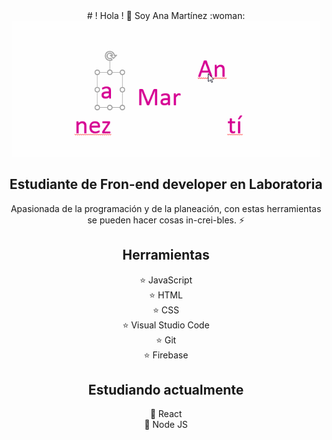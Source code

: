 <div align="center">
        #   ! Hola !     👋                Soy Ana Martínez :woman:
<div>
<div align="center">
  <img src="https://github.com/AnaMartinez040816/AnaMartinez040816/blob/main/assets/name.gif?raw=true" alt="AnaMartinez" width="494"/>
</div>

## Estudiante de Fron-end developer en Laboratoria

Apasionada de la programación y de la planeación, con estas herramientas se pueden hacer cosas in-crei-bles.  :zap:


## Herramientas

:star:  JavaScript
<br>
:star:  HTML
<br>
:star:  CSS
<br>
:star:  Visual Studio Code
<br>
:star:  Git
<br>
:star:  Firebase


## Estudiando actualmente

:dizzy: React
<br>
:dizzy: Node JS

